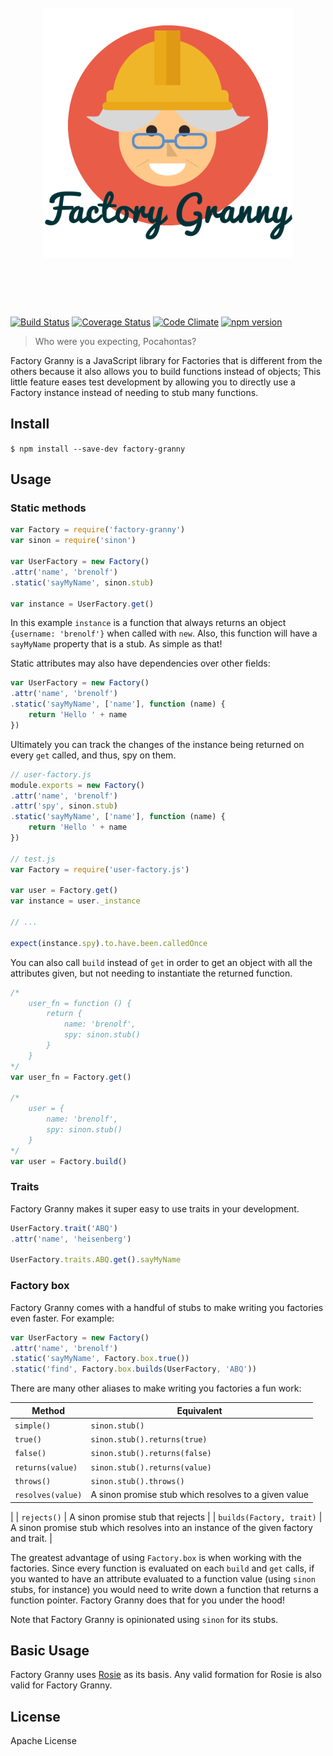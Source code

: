 <h1 align="center">
	<br>
	<img width="400" src="./logo.png" alt="Factory Granny">
	<br>
	<br>
	<br>
</h1>


[![Build Status](https://travis-ci.org/brenolf/factory-granny.svg)](https://travis-ci.org/brenolf/factory-granny)
[![Coverage Status](https://coveralls.io/repos/brenolf/factory-granny/badge.svg?branch=master&service=github)](https://coveralls.io/github/brenolf/factory-granny?branch=master)
[![Code Climate](https://codeclimate.com/github/brenolf/factory-granny/badges/gpa.svg)](https://codeclimate.com/github/brenolf/factory-granny)
[![npm version](https://badge.fury.io/js/factory-granny.svg)](http://badge.fury.io/js/factory-granny)
> Who were you expecting, Pocahontas?

Factory Granny is a JavaScript library for Factories that is different from the others because it also allows you to build functions instead of objects; This little feature eases test development by allowing you to directly use a Factory instance instead of needing to stub many functions.

## Install
`$ npm install --save-dev factory-granny`

## Usage

### Static methods

```js
var Factory = require('factory-granny')
var sinon = require('sinon')

var UserFactory = new Factory()
.attr('name', 'brenolf')
.static('sayMyName', sinon.stub)

var instance = UserFactory.get()
```

In this example `instance` is a function that always returns an object `{username: 'brenolf'}` when called with `new`. Also, this function will have a `sayMyName` property that is a stub. As simple as that!

Static attributes may also have dependencies over other fields:

```js
var UserFactory = new Factory()
.attr('name', 'brenolf')
.static('sayMyName', ['name'], function (name) {
	return 'Hello ' + name
})
```

Ultimately you can track the changes of the instance being returned on every `get` called, and thus, spy on them.

```js
// user-factory.js
module.exports = new Factory()
.attr('name', 'brenolf')
.attr('spy', sinon.stub)
.static('sayMyName', ['name'], function (name) {
	return 'Hello ' + name
})

// test.js
var Factory = require('user-factory.js')

var user = Factory.get()
var instance = user._instance

// ...

expect(instance.spy).to.have.been.calledOnce
```

You can also call `build` instead of `get` in order to get an object with all the attributes given, but not needing to instantiate the returned function.

```js
/*
	user_fn = function () {
		return {
			name: 'brenolf',
			spy: sinon.stub()
		}
	}
*/
var user_fn = Factory.get()

/*
	user = {
		name: 'brenolf',
		spy: sinon.stub()
	}
*/
var user = Factory.build()
```

### Traits

Factory Granny makes it super easy to use traits in your development.

```js
UserFactory.trait('ABQ')
.attr('name', 'heisenberg')

UserFactory.traits.ABQ.get().sayMyName
```

### Factory box

Factory Granny comes with a handful of stubs to make writing you factories even faster. For example:

```js
var UserFactory = new Factory()
.attr('name', 'brenolf')
.static('sayMyName', Factory.box.true())
.static('find', Factory.box.builds(UserFactory, 'ABQ'))
```

There are many other aliases to make writing you factories a fun work:

| Method                   | Equivalent                                                                           |
|--------------------------|--------------------------------------------------------------------------------------|
| `simple()`              | `sinon.stub()`                                                                       |
| `true()`                 | `sinon.stub().returns(true)`                                                         |
| `false()`                | `sinon.stub().returns(false)`                                                        |
| `returns(value)`         | `sinon.stub().returns(value)`                                                        |
| `throws()`               | `sinon.stub().throws()`                                                              |
| `resolves(value)`        | A sinon promise stub which resolves to a given value
|
| `rejects()`              | A sinon promise stub that rejects                                                    |
| `builds(Factory, trait)` | A sinon promise stub which resolves into an instance of the given factory and trait. |

The greatest advantage of using `Factory.box` is when working with the factories. Since every function is evaluated on each `build` and `get` calls, if you wanted to have an attribute evaluated to a function value (using `sinon` stubs, for instance) you would need to write down a function that returns a function pointer. Factory Granny does that for you under the hood!

Note that Factory Granny is opinionated using `sinon` for its stubs.

## Basic Usage

Factory Granny uses [Rosie](https://github.com/rosiejs/rosie) as its basis. Any valid formation for Rosie is also valid for Factory Granny.

## License

 Apache License
